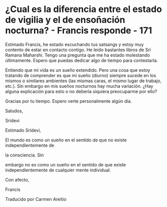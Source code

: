 # ¿Cual es la diferencia entre el estado de vigilia y el de ensoñación nocturna? - Francis responde - 171

Estimado Francis, he estado escuchando tus satsangs y estoy muy contento de estar en contacto contigo. He le&iacute;do bastantes libros de Sri Ramana Maharshi. Tengo una pregunta que me ha estado molestando &uacute;ltimamente. Espero que puedas dedicar algo de tiempo para contestarla.

Entiendo que mi vida es un sue&ntilde;o extendido. Pero una cosa que estoy tratando de comprender es que mi sue&ntilde;o (diurno) siempre sucede en los mismos o similares ambientes (las mismas caras, el mismo lugar de trabajo, etc.). Sin embargo en mis sue&ntilde;os nocturnos hay mucha variaci&oacute;n. &iquest;Hay alguna explicaci&oacute;n para esto o no deber&iacute;a siquiera preocuparme por ello?

Gracias por tu tiempo. Espero verte personalmente alg&uacute;n d&iacute;a.

Saludos, 

Sridevi

Estimado Sridevi,

El mundo es como un sue&ntilde;o en el sentido de que no existe independientemente de 

la consciencia. Sin

 embargo no es como un sue&ntilde;o en el sentido de que existe independientemente de cualquier mente individual.

Con afecto, 

Francis

Traducido por Carmen Areitio&nbsp;

